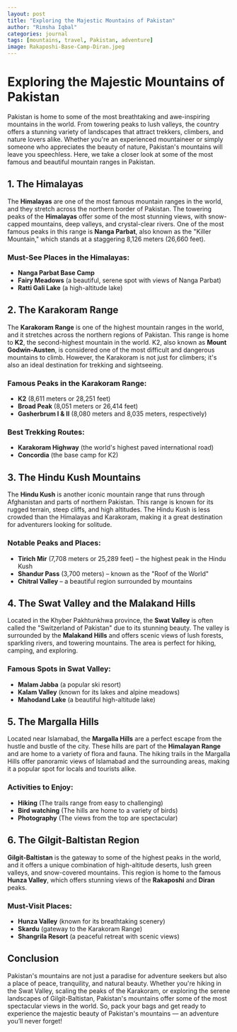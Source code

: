 ```yaml
---
layout: post
title: "Exploring the Majestic Mountains of Pakistan"
author: "Rimsha Iqbal"
categories: journal
tags: [mountains, travel, Pakistan, adventure]
image: Rakaposhi-Base-Camp-Diran.jpeg
---
```

# Exploring the Majestic Mountains of Pakistan

Pakistan is home to some of the most breathtaking and awe-inspiring mountains in the world. From towering peaks to lush valleys, the country offers a stunning variety of landscapes that attract trekkers, climbers, and nature lovers alike. Whether you're an experienced mountaineer or simply someone who appreciates the beauty of nature, Pakistan's mountains will leave you speechless. Here, we take a closer look at some of the most famous and beautiful mountain ranges in Pakistan.

## 1. **The Himalayas**
The **Himalayas** are one of the most famous mountain ranges in the world, and they stretch across the northern border of Pakistan. The towering peaks of the **Himalayas** offer some of the most stunning views, with snow-capped mountains, deep valleys, and crystal-clear rivers. One of the most famous peaks in this range is **Nanga Parbat**, also known as the "Killer Mountain," which stands at a staggering 8,126 meters (26,660 feet).

### Must-See Places in the Himalayas:
- **Nanga Parbat Base Camp**
- **Fairy Meadows** (a beautiful, serene spot with views of Nanga Parbat)
- **Ratti Gali Lake** (a high-altitude lake)

## 2. **The Karakoram Range**
The **Karakoram Range** is one of the highest mountain ranges in the world, and it stretches across the northern regions of Pakistan. This range is home to **K2**, the second-highest mountain in the world. K2, also known as **Mount Godwin-Austen**, is considered one of the most difficult and dangerous mountains to climb. However, the Karakoram is not just for climbers; it's also an ideal destination for trekking and sightseeing.

### Famous Peaks in the Karakoram Range:
- **K2** (8,611 meters or 28,251 feet)
- **Broad Peak** (8,051 meters or 26,414 feet)
- **Gasherbrum I & II** (8,080 meters and 8,035 meters, respectively)

### Best Trekking Routes:
- **Karakoram Highway** (the world's highest paved international road)
- **Concordia** (the base camp for K2)

## 3. **The Hindu Kush Mountains**
The **Hindu Kush** is another iconic mountain range that runs through Afghanistan and parts of northern Pakistan. This range is known for its rugged terrain, steep cliffs, and high altitudes. The Hindu Kush is less crowded than the Himalayas and Karakoram, making it a great destination for adventurers looking for solitude.

### Notable Peaks and Places:
- **Tirich Mir** (7,708 meters or 25,289 feet) – the highest peak in the Hindu Kush
- **Shandur Pass** (3,700 meters) – known as the "Roof of the World"
- **Chitral Valley** – a beautiful region surrounded by mountains

## 4. **The Swat Valley and the Malakand Hills**
Located in the Khyber Pakhtunkhwa province, the **Swat Valley** is often called the "Switzerland of Pakistan" due to its stunning beauty. The valley is surrounded by the **Malakand Hills** and offers scenic views of lush forests, sparkling rivers, and towering mountains. The area is perfect for hiking, camping, and exploring.

### Famous Spots in Swat Valley:
- **Malam Jabba** (a popular ski resort)
- **Kalam Valley** (known for its lakes and alpine meadows)
- **Mahodand Lake** (a beautiful high-altitude lake)

## 5. **The Margalla Hills**
Located near Islamabad, the **Margalla Hills** are a perfect escape from the hustle and bustle of the city. These hills are part of the **Himalayan Range** and are home to a variety of flora and fauna. The hiking trails in the Margalla Hills offer panoramic views of Islamabad and the surrounding areas, making it a popular spot for locals and tourists alike.

### Activities to Enjoy:
- **Hiking** (The trails range from easy to challenging)
- **Bird watching** (The hills are home to a variety of birds)
- **Photography** (The views from the top are spectacular)

## 6. **The Gilgit-Baltistan Region**
**Gilgit-Baltistan** is the gateway to some of the highest peaks in the world, and it offers a unique combination of high-altitude deserts, lush green valleys, and snow-covered mountains. This region is home to the famous **Hunza Valley**, which offers stunning views of the **Rakaposhi** and **Diran** peaks.

### Must-Visit Places:
- **Hunza Valley** (known for its breathtaking scenery)
- **Skardu** (gateway to the Karakoram Range)
- **Shangrila Resort** (a peaceful retreat with scenic views)

## Conclusion

Pakistan's mountains are not just a paradise for adventure seekers but also a place of peace, tranquility, and natural beauty. Whether you're hiking in the Swat Valley, scaling the peaks of the Karakoram, or exploring the serene landscapes of Gilgit-Baltistan, Pakistan's mountains offer some of the most spectacular views in the world. So, pack your bags and get ready to experience the majestic beauty of Pakistan's mountains — an adventure you’ll never forget!
